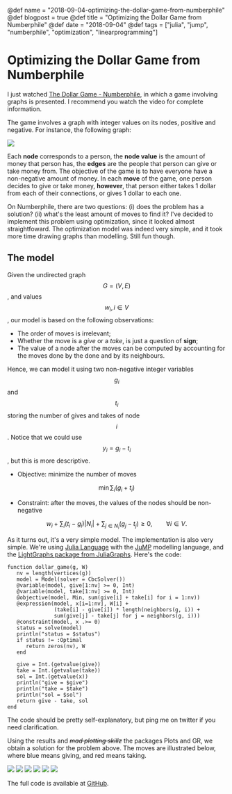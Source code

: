 @def name = "2018-09-04-optimizing-the-dollar-game-from-numberphile"
@def blogpost = true
@def title = "Optimizing the Dollar Game from Numberphile"
@def date = "2018-09-04"
@def tags = ["julia", "jump", "numberphile", "optimization", "linearprogramming"]

# Optimizing the Dollar Game from Numberphile

I just watched [The Dollar Game -
Numberphile](https://www.youtube.com/watch?v=U33dsEcKgeQ), in which a game involving graphs is presented.
I recommend you watch the video for complete information.

The game involves a graph with integer values on its nodes, positive and
negative. For instance, the following graph:

![](/blog//assets/2018-09-04/example.png)

Each **node** corresponds to a person, the **node value** is the amount of
money that person has, the **edges** are the people that person can give or
take money from.
The objective of the game is to have everyone have a non-negative amount of money.
In each **move** of the game, one person decides to give or take money,
**however**, that person either takes 1 dollar from each of their connections,
or gives 1 dollar to each one.

On Numberphile, there are two questions: (i) does the problem has a solution?
(ii) what's the least amount of moves to find it?
I've decided to implement this problem using optimization, since it looked
almost straightfoward. The optimization model was indeed very simple, and it
took more time drawing graphs than modelling. Still fun though.

## The model

Given the undirected graph $$G = (V, E)$$, and values $$w_i, i \in V$$, our
model is based on the following observations:
- The order of moves is irrelevant;
- Whether the move is a *give* or a *take*, is just a question of **sign**;
- The value of a node after the moves can be computed by accounting for the
  moves done by the done and by its neighbours.

Hence, we can model it using two non-negative integer variables $$g_i$$ and
$$t_i$$ storing the number of gives and takes of node $$i$$. Notice that we
could use $$y_i = g_i - t_i$$, but this is more descriptive.

- Objective: minimize the number of moves

$$\min \sum_i (g_i + t_i)$$

- Constraint: after the moves, the values of the nodes should be non-negative

$$w_i + \sum_i (t_i - g_i) |N_i| + \sum_{j \in N_i} (g_j - t_j) \geq 0,
\qquad \forall i \in V.$$

As it turns out, it's a very simple model. The implementation is also very
simple. We're using [Julia Language](https://julialang.org) with the
[JuMP](https://juliaopt.org) modelling language, and the
[LightGraphs package from JuliaGraphs](https://juliagraphs.github.io/).
Here's the code:

```
function dollar_game(g, W)
   nv = length(vertices(g))
   model = Model(solver = CbcSolver())
   @variable(model, give[1:nv] >= 0, Int)
   @variable(model, take[1:nv] >= 0, Int)
   @objective(model, Min, sum(give[i] + take[i] for i = 1:nv))
   @expression(model, x[i=1:nv], W[i] +
               (take[i] - give[i]) * length(neighbors(g, i)) +
               sum(give[j] - take[j] for j = neighbors(g, i)))
   @constraint(model, x .>= 0)
   status = solve(model)
   println("status = $status")
   if status != :Optimal
      return zeros(nv), W
   end

   give = Int.(getvalue(give))
   take = Int.(getvalue(take))
   sol = Int.(getvalue(x))
   println("give = $give")
   println("take = $take")
   println("sol = $sol")
   return give - take, sol
end
```

The code should be pretty self-explanatory, but ping me on twitter if you need clarification.

Using the results and ~~*mad plotting skillz*~~ the packages Plots and GR, we
obtain a solution for the problem above. The moves are illustrated below, where
blue means giving, and red means taking.

![](/blog//assets/2018-09-04/example-000.png)
![](/blog//assets/2018-09-04/example-001.png)
![](/blog//assets/2018-09-04/example-002.png)
![](/blog//assets/2018-09-04/example-003.png)
![](/blog//assets/2018-09-04/example-004.png)
![](/blog//assets/2018-09-04/example-005.png)

The full code is available at [GitHub](https://github.com/abelsiqueira/DollarGame.jl).
